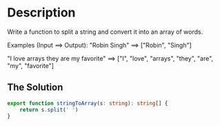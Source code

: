 # Description
Write a function to split a string and convert it into an array of words.

Examples (Input ==> Output):
"Robin Singh" ==> ["Robin", "Singh"]

"I love arrays they are my favorite" ==> ["I", "love", "arrays", "they", "are", "my", "favorite"]

## The Solution
``` typescript
export function stringToArray(s: string): string[] {
	return s.split(' ')
}

```
